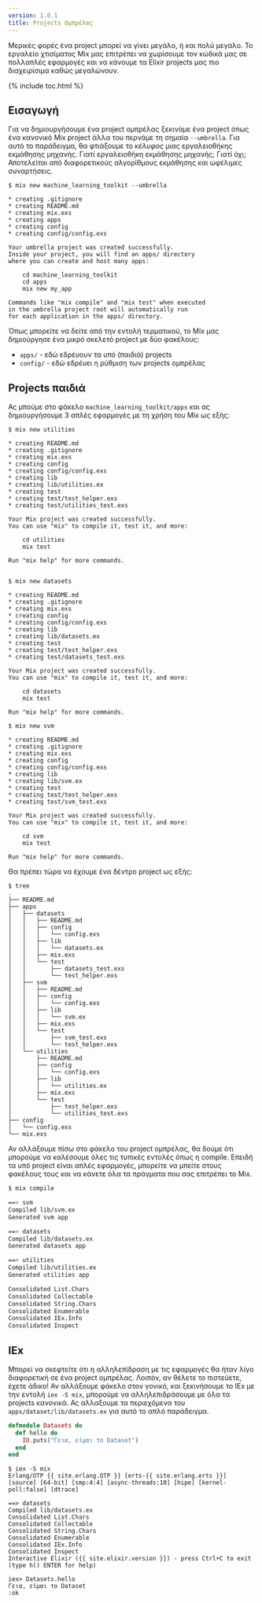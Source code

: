 ```yaml
---
version: 1.0.1
title: Projects Ομπρέλας
---
```


Μερικές φορές ένα project μπορεί να γίνει μεγάλο, ή και πολύ μεγάλο.  Το εργαλείο χτισίματος Mix μας επιτρέπει να χωρίσουμε τον κώδικά μας σε πολλαπλές εφαρμογές και να κάνουμε τα Elixir projects μας πιο διαχειρίσιμα καθώς μεγαλώνουν.

{% include toc.html %}

## Εισαγωγή

Για να δημιουργήσουμε ένα project ομπρέλας ξεκινάμε ένα project όπως ένα κανονικό Mix project άλλα του περνάμε τη σημαία `--umbrella`.  Για αυτό το παράδειγμα, θα φτιάξουμε το *κέλυφος* μιας εργαλειοθήκης εκμάθησης μηχανής.  Γιατί εργαλειοθήκη εκμάθησης μηχανής;  Γιατί όχι;  Αποτελείται από διαφορετικούς αλγορίθμους εκμάθησης και ωφέλιμες συναρτήσεις.

```shell
$ mix new machine_learning_toolkit --umbrella

* creating .gitignore
* creating README.md
* creating mix.exs
* creating apps
* creating config
* creating config/config.exs

Your umbrella project was created successfully.
Inside your project, you will find an apps/ directory
where you can create and host many apps:

    cd machine_learning_toolkit
    cd apps
    mix new my_app

Commands like "mix compile" and "mix test" when executed
in the umbrella project root will automatically run
for each application in the apps/ directory.
```

Όπως μπορείτε να δείτε από την εντολή τερματικού, το Mix μας δημιούργησε ένα μικρό σκελετό project με δύο φακέλους:

  - `apps/` - εδώ εδρέυουν τα υπό (παιδιά) projects
  - `config/` - εδώ εδρέυει η ρύθμιση των projects ομπρέλας


## Projects παιδιά

Ας μπούμε στο φάκελο `machine_learning_toolkit/apps` και ας δημιουργήσουμε 3 απλές εφαρμογές με τη χρήση του Mix ως εξής:

```shell
$ mix new utilities

* creating README.md
* creating .gitignore
* creating mix.exs
* creating config
* creating config/config.exs
* creating lib
* creating lib/utilities.ex
* creating test
* creating test/test_helper.exs
* creating test/utilities_test.exs

Your Mix project was created successfully.
You can use "mix" to compile it, test it, and more:

    cd utilities
    mix test

Run "mix help" for more commands.


$ mix new datasets

* creating README.md
* creating .gitignore
* creating mix.exs
* creating config
* creating config/config.exs
* creating lib
* creating lib/datasets.ex
* creating test
* creating test/test_helper.exs
* creating test/datasets_test.exs

Your Mix project was created successfully.
You can use "mix" to compile it, test it, and more:

    cd datasets
    mix test

Run "mix help" for more commands.

$ mix new svm

* creating README.md
* creating .gitignore
* creating mix.exs
* creating config
* creating config/config.exs
* creating lib
* creating lib/svm.ex
* creating test
* creating test/test_helper.exs
* creating test/svm_test.exs

Your Mix project was created successfully.
You can use "mix" to compile it, test it, and more:

    cd svm
    mix test

Run "mix help" for more commands.
```

Θα πρέπει τώρα να έχουμε ένα δέντρο project ως εξής:

```shell
$ tree
.
├── README.md
├── apps
│   ├── datasets
│   │   ├── README.md
│   │   ├── config
│   │   │   └── config.exs
│   │   ├── lib
│   │   │   └── datasets.ex
│   │   ├── mix.exs
│   │   └── test
│   │       ├── datasets_test.exs
│   │       └── test_helper.exs
│   ├── svm
│   │   ├── README.md
│   │   ├── config
│   │   │   └── config.exs
│   │   ├── lib
│   │   │   └── svm.ex
│   │   ├── mix.exs
│   │   └── test
│   │       ├── svm_test.exs
│   │       └── test_helper.exs
│   └── utilities
│       ├── README.md
│       ├── config
│       │   └── config.exs
│       ├── lib
│       │   └── utilities.ex
│       ├── mix.exs
│       └── test
│           ├── test_helper.exs
│           └── utilities_test.exs
├── config
│   └── config.exs
└── mix.exs
```

Αν αλλάξουμε πίσω στο φάκελο του project ομπρέλας, θα δούμε ότι μπορούμε να καλέσουμε όλες τις τυπικές εντολές όπως η compile.  Επειδή τα υπό project είναι απλές εφαρμογές, μπορείτε να μπείτε στους φακέλους τους και να κάνετε όλα τα πράγματα που σας επιτρέπει το Mix.

```bash
$ mix compile

==> svm
Compiled lib/svm.ex
Generated svm app

==> datasets
Compiled lib/datasets.ex
Generated datasets app

==> utilities
Compiled lib/utilities.ex
Generated utilities app

Consolidated List.Chars
Consolidated Collectable
Consolidated String.Chars
Consolidated Enumerable
Consolidated IEx.Info
Consolidated Inspect
```

## IEx

Μπορεί να σκεφτείτε ότι η αλληλεπίδραση με τις εφαρμογές θα ήταν λίγο διαφορετική σε ένα project ομπρέλας.  Λοιπόν, αν θέλετε το πιστεύετε, έχετε άδικο!  Αν αλλάξουμε φάκελο στον γονικό, και ξεκινήσουμε το IEx με την εντολή `iex -S mix`, μπορούμε να αλληλεπιδράσουμε με όλα τα projects κανονικά.  Ας αλλαξουμε τα περιεχόμενα του `apps/dataset/lib/datasets.ex` για αυτό το απλό παράδειγμα.

```elixir
defmodule Datasets do
  def hello do
    IO.puts("Γεια, είμαι το Dataset")
  end
end
```

```shell
$ iex -S mix
Erlang/OTP {{ site.erlang.OTP }} [erts-{{ site.erlang.erts }}] [source] [64-bit] [smp:4:4] [async-threads:10] [hipe] [kernel-poll:false] [dtrace]

==> datasets
Compiled lib/datasets.ex
Consolidated List.Chars
Consolidated Collectable
Consolidated String.Chars
Consolidated Enumerable
Consolidated IEx.Info
Consolidated Inspect
Interactive Elixir ({{ site.elixir.version }}) - press Ctrl+C to exit (type h() ENTER for help)

iex> Datasets.hello
Γεια, είμαι το Dataset
:ok
```
